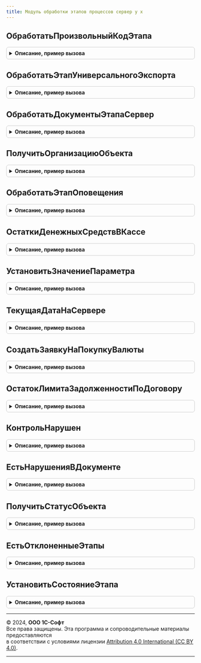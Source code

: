 ```yaml
---
title: Модуль обработки этапов процессов сервер у х
---
```



## ОбработатьПроизвольныйКодЭтапа
<details style="margin: 1em 0; padding: 0.5em; border: 1px solid #ccc; border-radius: 6px;">

<summary style="font-weight: bold; cursor: pointer;">Описание, пример вызова</summary>

```bsl

Функция ОбработатьПроизвольныйКодЭтапа(СтруктураПараметров, ТекстПроцедуры, ТексОшибкиИзм = "") Экспорт
```

Пример вызова
```bsl
Результат = МодульОбработкиЭтаповПроцессовСерверУХ.ОбработатьПроизвольныйКодЭтапа(СтруктураПараметров, ТекстПроцедуры, ТексОшибкиИзм);
```
</details>

## ОбработатьЭтапУниверсальногоЭкспорта
<details style="margin: 1em 0; padding: 0.5em; border: 1px solid #ccc; border-radius: 6px;">

<summary style="font-weight: bold; cursor: pointer;">Описание, пример вызова</summary>

```bsl

Функция ОбработатьЭтапУниверсального Экспорт
```

Пример вызова
```bsl
Результат = МодульОбработкиЭтаповПроцессовСерверУХ.ОбработатьЭтапУниверсальногоЭкспорта(СтруктураПараметров) 
```
</details>

## ОбработатьДокументыЭтапаСервер
<details style="margin: 1em 0; padding: 0.5em; border: 1px solid #ccc; border-radius: 6px;">

<summary style="font-weight: bold; cursor: pointer;">Описание, пример вызова</summary>

```bsl

Процедура ОбработатьДокументыЭтапаСервер(ДокументУправленияПериодом,ЭтапПроцесса) Экспорт
```

Пример вызова
```bsl
МодульОбработкиЭтаповПроцессовСерверУХ.ОбработатьДокументыЭтапаСервер(ДокументУправленияПериодом, ЭтапПроцесса) 
```
</details>

## ПолучитьОрганизациюОбъекта
<details style="margin: 1em 0; padding: 0.5em; border: 1px solid #ccc; border-radius: 6px;">

<summary style="font-weight: bold; cursor: pointer;">Описание, пример вызова</summary>

```bsl

// Возвращает организацию, соответствующую ссылке СсылкаНаОбъектВход
// согласно настройкам СправочникиБД/ДокументыБД.
Функция ПолучитьОрганизациюОбъекта(СсылкаНаОбъектВход) Экспорт
```

Пример вызова
```bsl
Результат = МодульОбработкиЭтаповПроцессовСерверУХ.ПолучитьОрганизациюОбъекта(СсылкаНаОбъектВход) 
```
</details>

## ОбработатьЭтапОповещения
<details style="margin: 1em 0; padding: 0.5em; border: 1px solid #ccc; border-radius: 6px;">

<summary style="font-weight: bold; cursor: pointer;">Описание, пример вызова</summary>

```bsl

Процедура ОбработатьЭтапОповещения(СтруктураПараметров) Экспорт
```

Пример вызова
```bsl
МодульОбработкиЭтаповПроцессовСерверУХ.ОбработатьЭтапОповещения(СтруктураПараметров) 
```
</details>

## ОстаткиДенежныхСредствВКассе
<details style="margin: 1em 0; padding: 0.5em; border: 1px solid #ccc; border-radius: 6px;">

<summary style="font-weight: bold; cursor: pointer;">Описание, пример вызова</summary>

```bsl

Функция ОстаткиДенежныхСредствВКассе(СтруктураПараметров) Экспорт
```

Пример вызова
```bsl
Результат = МодульОбработкиЭтаповПроцессовСерверУХ.ОстаткиДенежныхСредствВКассе(СтруктураПараметров) 
```
</details>

## УстановитьЗначениеПараметра
<details style="margin: 1em 0; padding: 0.5em; border: 1px solid #ccc; border-radius: 6px;">

<summary style="font-weight: bold; cursor: pointer;">Описание, пример вызова</summary>

```bsl

Процедура УстановитьЗначениеПараметра(СтруктураПараметров) Экспорт
```

Пример вызова
```bsl
МодульОбработкиЭтаповПроцессовСерверУХ.УстановитьЗначениеПараметра(СтруктураПараметров) 
```
</details>

## ТекущаяДатаНаСервере
<details style="margin: 1em 0; padding: 0.5em; border: 1px solid #ccc; border-radius: 6px;">

<summary style="font-weight: bold; cursor: pointer;">Описание, пример вызова</summary>

```bsl

Функция ТекущаяДатаНаСервере(СтруктураПараметров) Экспорт
```

Пример вызова
```bsl
Результат = МодульОбработкиЭтаповПроцессовСерверУХ.ТекущаяДатаНаСервере(СтруктураПараметров) 
```
</details>

## СоздатьЗаявкуНаПокупкуВалюты
<details style="margin: 1em 0; padding: 0.5em; border: 1px solid #ccc; border-radius: 6px;">

<summary style="font-weight: bold; cursor: pointer;">Описание, пример вызова</summary>

```bsl

Функция СоздатьЗаявкуНаПокупкуВалюты(СтруктураПараметров) Экспорт
```

Пример вызова
```bsl
Результат = МодульОбработкиЭтаповПроцессовСерверУХ.СоздатьЗаявкуНаПокупкуВалюты(СтруктураПараметров) 
```
</details>

## ОстатокЛимитаЗадолженностиПоДоговору
<details style="margin: 1em 0; padding: 0.5em; border: 1px solid #ccc; border-radius: 6px;">

<summary style="font-weight: bold; cursor: pointer;">Описание, пример вызова</summary>

```bsl

Функция ОстатокЛимитаЗадолженностиПоДоговору(СтруктураПараметров) Экспорт
```

Пример вызова
```bsl
Результат = МодульОбработкиЭтаповПроцессовСерверУХ.ОстатокЛимитаЗадолженностиПоДоговору(СтруктураПараметров) 
```
</details>

## КонтрольНарушен
<details style="margin: 1em 0; padding: 0.5em; border: 1px solid #ccc; border-radius: 6px;">

<summary style="font-weight: bold; cursor: pointer;">Описание, пример вызова</summary>

```bsl

// Функция возвращает нарушен ли в согласуемом документе указанный в параметре вид контроля.
//
// Параметры:
//  СтруктураПараметров  - Структура - Параметры
//		* ТекОбъект	  - ДокументСсылка - Ссылка на проверяемый документ
//      * ВидКонтроля - ПланВидовХарактеристикСсылка.ВидыКонтроляДокументов - Вид контроля
//
// Возвращаемое значение:
//   Булево - нарушен контроль или нет
//
Функция КонтрольНарушен(СтруктураПараметров) Экспорт
```

Пример вызова
```bsl
Результат = МодульОбработкиЭтаповПроцессовСерверУХ.КонтрольНарушен(СтруктураПараметров) 
```
</details>

## ЕстьНарушенияВДокументе
<details style="margin: 1em 0; padding: 0.5em; border: 1px solid #ccc; border-radius: 6px;">

<summary style="font-weight: bold; cursor: pointer;">Описание, пример вызова</summary>

```bsl

// Функция возвращает нарушен ли какой-либо контроль в согласуемом документе.
//
// Параметры:
//  СтруктураПараметров - Структура - Параметры
//		* ТекОбъект	  - ДокументСсылка - Ссылка на проверяемый документ
//
// Возвращаемое значение:
//   Булево - нарушен контроль или нет
//
Функция ЕстьНарушенияВДокументе(СтруктураПараметров) Экспорт
```

Пример вызова
```bsl
Результат = МодульОбработкиЭтаповПроцессовСерверУХ.ЕстьНарушенияВДокументе(СтруктураПараметров) 
```
</details>

## ПолучитьСтатусОбъекта
<details style="margin: 1em 0; padding: 0.5em; border: 1px solid #ccc; border-radius: 6px;">

<summary style="font-weight: bold; cursor: pointer;">Описание, пример вызова</summary>

```bsl

// Функция возвращает текущий статус согласования объекта
Функция ПолучитьСтатусОбъекта(СтруктураПараметров) Экспорт
```

Пример вызова
```bsl
Результат = МодульОбработкиЭтаповПроцессовСерверУХ.ПолучитьСтатусОбъекта(СтруктураПараметров) 
```
</details>

## ЕстьОтклоненныеЭтапы
<details style="margin: 1em 0; padding: 0.5em; border: 1px solid #ccc; border-radius: 6px;">

<summary style="font-weight: bold; cursor: pointer;">Описание, пример вызова</summary>

```bsl

// Функция возвращает значение "Истина", если среди завершенных этапов есть отклоненные,
// что автоматически повлечет отклонение согласования по завершении, "Ложь" в противном случае.
// Имеет смысл если в Шаблоне универсального процесса установлен признак "При отклонении этапа выполнять процесс до конца".
// Возврат на предыдущие этапы отклонением не считается.
Функция ЕстьОтклоненныеЭтапы(СтруктураПараметров) Экспорт
```

Пример вызова
```bsl
Результат = МодульОбработкиЭтаповПроцессовСерверУХ.ЕстьОтклоненныеЭтапы(СтруктураПараметров) 
```
</details>

## УстановитьСостояниеЭтапа
<details style="margin: 1em 0; padding: 0.5em; border: 1px solid #ccc; border-radius: 6px;">

<summary style="font-weight: bold; cursor: pointer;">Описание, пример вызова</summary>

```bsl

Функция УстановитьСостояниеЭтапа(ДокументПроцесса, Этап, Организации = Неопределено, Состояние) Экспорт
```

Пример вызова
```bsl
Результат = МодульОбработкиЭтаповПроцессовСерверУХ.УстановитьСостояниеЭтапа(ДокументПроцесса, Этап, Организации, Состояние) 
```
</details>

---

© 2024, **ООО 1С-Софт**  
Все права защищены. Эта программа и сопроводительные материалы предоставляются  
в соответствии с условиями лицензии [Attribution 4.0 International (CC BY 4.0)](https://creativecommons.org/licenses/by/4.0/legalcode).

---
